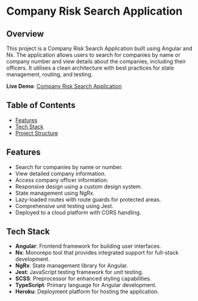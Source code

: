 # Company Risk Search Application

## Overview

This project is a Company Risk Search Application built using Angular and Nx. The application allows users to search for companies by name or company number and view details about the companies, including their officers. It utilises a clean architecture with best practices for state management, routing, and testing.

**Live Demo**: [Company Risk Search Application](https://smstudio2008.github.io/risk-code)

## Table of Contents

- [Features](#features)
- [Tech Stack](#tech-stack)
- [Project Structure](#project-structure)

## Features

- Search for companies by name or number.
- View detailed company information.
- Access company officer information.
- Responsive design using a custom design system.
- State management using NgRx.
- Lazy-loaded routes with route guards for protected areas.
- Comprehensive unit testing using Jest.
- Deployed to a cloud platform with CORS handling.

## Tech Stack

- **Angular**: Frontend framework for building user interfaces.
- **Nx**: Monorepo tool that provides integrated support for full-stack development.
- **NgRx**: State management library for Angular.
- **Jest**: JavaScript testing framework for unit testing.
- **SCSS**: Preprocessor for enhanced styling capabilities.
- **TypeScript**: Primary language for Angular development.
- **Heroku**: Deployment platform for hosting the application.

